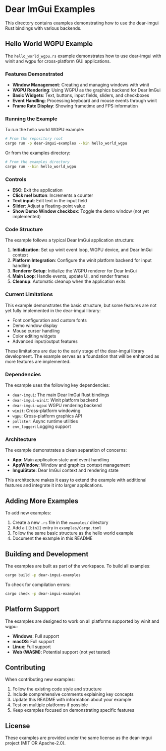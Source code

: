 # Dear ImGui Examples

This directory contains examples demonstrating how to use the dear-imgui Rust bindings with various backends.

## Hello World WGPU Example

The `hello_world_wgpu.rs` example demonstrates how to use dear-imgui with winit and wgpu for cross-platform GUI applications.

### Features Demonstrated

- **Window Management**: Creating and managing windows with winit
- **WGPU Rendering**: Using WGPU as the graphics backend for Dear ImGui
- **Basic Widgets**: Text, buttons, input fields, sliders, and checkboxes
- **Event Handling**: Processing keyboard and mouse events through winit
- **Frame Rate Display**: Showing frametime and FPS information

### Running the Example

To run the hello world WGPU example:

```bash
# From the repository root
cargo run -p dear-imgui-examples --bin hello_world_wgpu
```

Or from the examples directory:

```bash
# From the examples directory
cargo run --bin hello_world_wgpu
```

### Controls

- **ESC**: Exit the application
- **Click me! button**: Increments a counter
- **Text input**: Edit text in the input field
- **Slider**: Adjust a floating-point value
- **Show Demo Window checkbox**: Toggle the demo window (not yet implemented)

### Code Structure

The example follows a typical Dear ImGui application structure:

1. **Initialization**: Set up winit event loop, WGPU device, and Dear ImGui context
2. **Platform Integration**: Configure the winit platform backend for input handling
3. **Renderer Setup**: Initialize the WGPU renderer for Dear ImGui
4. **Main Loop**: Handle events, update UI, and render frames
5. **Cleanup**: Automatic cleanup when the application exits

### Current Limitations

This example demonstrates the basic structure, but some features are not yet fully implemented in the dear-imgui library:

- Font configuration and custom fonts
- Demo window display
- Mouse cursor handling
- Color editing widgets
- Advanced input/output features

These limitations are due to the early stage of the dear-imgui library development. The example serves as a foundation that will be enhanced as more features are implemented.

### Dependencies

The example uses the following key dependencies:

- `dear-imgui`: The main Dear ImGui Rust bindings
- `dear-imgui-winit`: Winit platform backend
- `dear-imgui-wgpu`: WGPU rendering backend
- `winit`: Cross-platform windowing
- `wgpu`: Cross-platform graphics API
- `pollster`: Async runtime utilities
- `env_logger`: Logging support

### Architecture

The example demonstrates a clean separation of concerns:

- **App**: Main application state and event handling
- **AppWindow**: Window and graphics context management
- **ImguiState**: Dear ImGui context and rendering state

This architecture makes it easy to extend the example with additional features and integrate it into larger applications.

## Adding More Examples

To add new examples:

1. Create a new `.rs` file in the `examples/` directory
2. Add a `[[bin]]` entry in `examples/Cargo.toml`
3. Follow the same basic structure as the hello world example
4. Document the example in this README

## Building and Development

The examples are built as part of the workspace. To build all examples:

```bash
cargo build -p dear-imgui-examples
```

To check for compilation errors:

```bash
cargo check -p dear-imgui-examples
```

## Platform Support

The examples are designed to work on all platforms supported by winit and wgpu:

- **Windows**: Full support
- **macOS**: Full support  
- **Linux**: Full support
- **Web (WASM)**: Potential support (not yet tested)

## Contributing

When contributing new examples:

1. Follow the existing code style and structure
2. Include comprehensive comments explaining key concepts
3. Update this README with information about your example
4. Test on multiple platforms if possible
5. Keep examples focused on demonstrating specific features

## License

These examples are provided under the same license as the dear-imgui project (MIT OR Apache-2.0).
